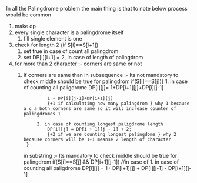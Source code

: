 In all the Palingdrome problem the main thing is that to note  below process would be common 
1. make dp
2. every single character is a palingdrome itself 
   1. fill single element is one 
3. check for length 2 {if S[i]==S[i+1]} 
    1. set true in case of count all palingdrom 
    2. set DP[i][i+1] = 2, in case of length of  palingdrom 
4. for more than 2 character :- corners are same or not 
    1. if corners are same than 
        in subsequence :- Its not mandatory to check middle should be true for palingdrom 
            if(S[i]==S[j]){
                1. in case of counting all paligdrome 
                    DP[i][j]= 1+DP[i+1][j]+DP[i][j-1]

                    1 + DP[i][j-1]+DP[i+1][j] 
                    {+1 if calculating how many palingdrom } why 1 because a c a both corners are same so it will increase counter of palingdromes 1 
                    
                2. in case of counting longest paligdrome length
                    DP[i][j] = DP[i + 1][j - 1] + 2;
                    {+2 if we are counting longest palingdome } why 2 because corners will be 1+1 meanse 2 length of character
            }
        in substring :- Its mandatory to check middle should be true for palingdrom 
            if(S[i]==S[j] && DP[i+1][j-1]) //in case of 
                1. in case of counting all paligdrome 
                    DP[i][j] =  1+ DP[i+1][j] + DP[i][j-1] - DP[i+1][j-1]



     